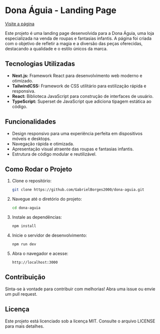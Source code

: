 # Dona Águia - Landing Page

[Visite a página](https://dona-aguia.vercel.app/)

Este projeto é uma landing page desenvolvida para a Dona Águia, uma loja especializada na venda de roupas e fantasias infantis. A página foi criada com o objetivo de refletir a magia e a diversão das peças oferecidas, destacando a qualidade e o estilo únicos da marca.

## Tecnologias Utilizadas

- **Next.js:** Framework React para desenvolvimento web moderno e otimizado.
- **TailwindCSS:** Framework de CSS utilitário para estilização rápida e responsiva.
- **React:** Biblioteca JavaScript para construção de interfaces de usuário.
- **TypeScript:** Superset de JavaScript que adiciona tipagem estática ao código.

## Funcionalidades

- Design responsivo para uma experiência perfeita em dispositivos móveis e desktops.
- Navegação rápida e otimizada.
- Apresentação visual atraente das roupas e fantasias infantis.
- Estrutura de código modular e reutilizável.

## Como Rodar o Projeto

1. Clone o repositório:
   ```bash
   git clone https://github.com/GabrielBorges2000/dona-aguia.git
   ```
2. Navegue até o diretório do projeto:
   ```bash
   cd dona-aguia
   ```
3. Instale as dependências:
   ```bash
   npm install
   ```
4. Inicie o servidor de desenvolvimento:
   ```bash
   npm run dev
   ```
5. Abra o navegador e acesse:
   ```
   http://localhost:3000
   ```

## Contribuição

Sinta-se à vontade para contribuir com melhorias! Abra uma issue ou envie um pull request.

## Licença

Este projeto está licenciado sob a licença MIT. Consulte o arquivo LICENSE para mais detalhes.
